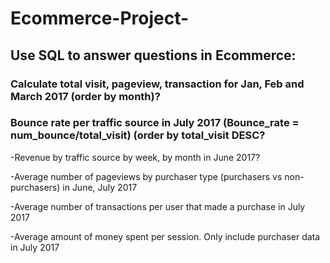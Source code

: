 # Ecommerce-Project-
## Use SQL to answer questions in Ecommerce:
### Calculate total visit, pageview, transaction for Jan, Feb and March 2017 (order by month)?	

### Bounce rate per traffic source in July 2017 (Bounce_rate = num_bounce/total_visit) (order by total_visit DESC?
-Revenue by traffic source by week, by month in June 2017?

-Average number of pageviews by purchaser type (purchasers vs non-purchasers) in June, July 2017

-Average number of transactions per user that made a purchase in July 2017

-Average amount of money spent per session. Only include purchaser data in July 2017

